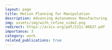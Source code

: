 ```yaml
---
layout: page
title: Motion Planning for Manipulation
description: Advancing Autonomous Manufacturing
img: assets/img/with_refine_side2.png
redirect: https://arxiv.org/pdf/2311.00837.pdf
importance: 3
category: work
related_publications: true
---
```


